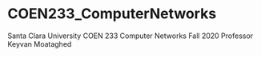 # COEN233_ComputerNetworks
Santa Clara University COEN 233 Computer Networks Fall 2020 Professor Keyvan Moataghed
